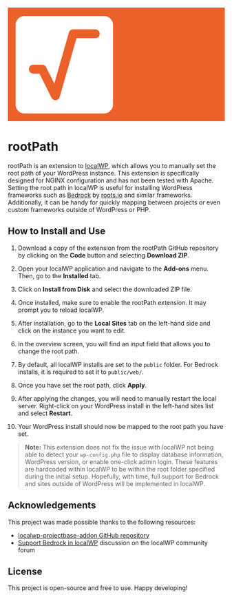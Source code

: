 <p align="center">
    <img alt="rootPath" src="./local-rootPath.png">
</p>

# rootPath

rootPath is an extension to [localWP](https://localwp.com/), which allows you to manually set the root path of your WordPress instance. This extension is specifically designed for NGINX configuration and has not been tested with Apache. Setting the root path in localWP is useful for installing WordPress frameworks such as [Bedrock](https://roots.io/bedrock/) by [roots.io](https://roots.io/) and similar frameworks. Additionally, it can be handy for quickly mapping between projects or even custom frameworks outside of WordPress or PHP.

## How to Install and Use

1. Download a copy of the extension from the rootPath GitHub repository by clicking on the **Code** button and selecting **Download ZIP**.

2. Open your localWP application and navigate to the **Add-ons** menu. Then, go to the **Installed** tab.

3. Click on **Install from Disk** and select the downloaded ZIP file.

4. Once installed, make sure to enable the rootPath extension. It may prompt you to reload localWP.

5. After installation, go to the **Local Sites** tab on the left-hand side and click on the instance you want to edit.

6. In the overview screen, you will find an input field that allows you to change the root path.

7. By default, all localWP installs are set to the `public` folder. For Bedrock installs, it is required to set it to `public/web/`.

8. Once you have set the root path, click **Apply**.

9. After applying the changes, you will need to manually restart the local server. Right-click on your WordPress install in the left-hand sites list and select **Restart**.

10. Your WordPress install should now be mapped to the root path you have set.

> **Note:** This extension does not fix the issue with localWP not being able to detect your `wp-config.php` file to display database information, WordPress version, or enable one-click admin login. These features are hardcoded within localWP to be within the root folder specified during the initial setup. Hopefully, with time, full support for Bedrock and sites outside of WordPress will be implemented in localWP.

## Acknowledgements

This project was made possible thanks to the following resources:

- [localwp-projectbase-addon GitHub repository](https://github.com/DekodeInteraktiv/localwp-projectbase-addon)
- [Support Bedrock in localWP](https://community.localwp.com/t/support-bedrock-in-local/35840) discussion on the localWP community forum

## License

This project is open-source and free to use. Happy developing!
